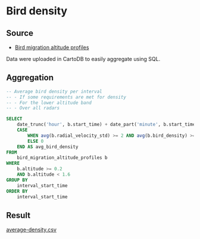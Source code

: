 # Bird density

## Source

* [Bird migration altitude profiles](https://github.com/enram/case-study/tree/master/data/bird-migration-altitude-profiles)

Data were uploaded in CartoDB to easily aggregate using SQL.

## Aggregation

```SQL
-- Average bird density per interval
-- - If some requirements are met for density
-- - For the lower altitude band
-- - Over all radars

SELECT
    date_trunc('hour', b.start_time) + date_part('minute', b.start_time)::int / 20 * interval '20 min' AS interval_start_time,
    CASE
        WHEN avg(b.radial_velocity_std) >= 2 AND avg(b.bird_density) >= 10 THEN round(avg(b.bird_density)::numeric,5)
        ELSE 0
    END AS avg_bird_density
FROM
    bird_migration_altitude_profiles b
WHERE
    b.altitude >= 0.2
    AND b.altitude < 1.6
GROUP BY
    interval_start_time
ORDER BY
    interval_start_time
```

## Result

[average-density.csv](average-density.csv)
